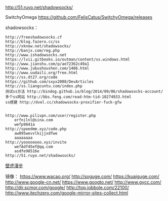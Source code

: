http://51.ruyo.net/shadowsocks/

SwitchyOmega
	https://github.com/FelisCatus/SwitchyOmega/releases

shadowsocks：

	http://freeshadowsocks.cf
	http://blog.fazero.cc/ss
	http://xknow.net/shadowsocks/
	http://banjx.com/reg.php
	http://www.ishadowsocks.net
	https://lvii.gitbooks.io/outman/content/ss.windows.html
	http://www.jianshu.com/p/ae72362c49a1
	http://www.jubushoushen.com/1486.html
	http://www.uudaili.org/free.html
	http://ss.dt27.org/code
	https://github.com/sxyx2008/DevArticles
	http://ss.liangcuntu.com/index.php
	测试ss方法 http://bindog.github.io/blog/2014/09/06/shadowsocks-account/
	多个ss网站 http://bbs.feng.com/read-htm-tid-10274933.html
	ss搭建 http://dvel.cc/shadowsocks-proxifier-fuck-gfw


	http://www.pilivpn.com/user/register.php
		erfnilnl@sina.com
		wefp9841a
	http://speedmm.xyz/code.php
		aw895wevvlkijjxdfwe
		aaaaaaaa
	http://yoooooooo.xyz/invite
		wefAdf45ef@qq.com
		asdfe98516e
	http://51.ruyo.net/shadowsocks/	
	
[壁虎漫步](http://www.liu16.com/post/524.html)



















镜像：
	https://www.wacao.org/
	http://soguge.com/
	https://kuaiguge.com/
	http://www.google-cn.net/
	https://www.googto.net/
	http://www.gycc.com/
	http://dir.scmor.com/google/
	http://top.jobbole.com/22100/
	http://www.itechzero.com/google-mirror-sites-collect.html
